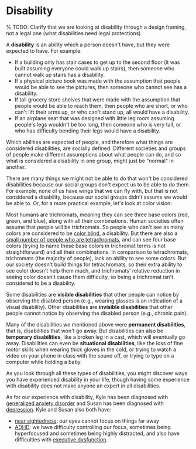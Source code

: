 # Disability

% TODO: Clarify that we are looking at disability through a design framing, not a legal one (what disabilities need legal protections)

A __disability__ is an ability which a person doesn't have, but they were expected to have. For example:
- If a building only has stair cases to get up to the second floor (it was built assuming everyone could walk up stairs), then someone who cannot walk up stairs has a disability.
- If a physical picture book was made with the assumption that people would be able to see the pictures, then someone who cannot see has a disability.
- If tall grocery store shelves that were made with the assumption that people would be able to reach them, then people who are short, or who can't lift their arms up, or who can't stand up, all would have a disability.
- If an airplane seat that was designed with little leg room assuming people's legs wouldn't be too long, then someone who is very tall, or who has difficulty bending their legs would have a disability.

Which abilities are expected of people, and therefore what things are considered disabilities, are socially defined. Different societies and groups of people make different assumptions about what people can do, and so what is considered a disability in one group, might just be "normal" in another.

There are many things we might not be able to do that won't be considered disabilities because our social groups don't expect us to be able to do them. For example, none of us have wings that we can fly with, but that is not considered a disability, because our social groups didn't assume we would be able to. Or, for a more practical example, let's look at color vision:

Most humans are trichromats, meaning they can see three base colors (red, green, and blue), along with all their combinations. Human societies often assume that people will be trichromats. So people who can't see as many colors are considered to be [color blind](https://en.wikipedia.org/wiki/Color_blindness), a disability. But there are also a [small number of people who are tetrachromats](https://www.bbc.com/future/article/20140905-the-women-with-super-human-vision), and can see four base colors (trying to name these base colors in trichromat terms is not straightforward) and all their combinations. In comparison to tetrachromats, trichromats (the majority of people), lack an ability to see some colors. But our society doesn't build things for tetrachromats, so their extra ability to see color doesn't help them much, and trichromats' relative reduction in seeing color doesn't cause them difficulty, so being a trichromat isn't considered to be a disability.

Some disabilities are __visible disabilities__ that other people can notice by observing the disabled person (e.g., wearing glasses is an indication of a visual disability). Other disabilities are __invisible disabilities__ that other people cannot notice by observing the disabled person (e.g., chronic pain).

Many of the disabilities we mentioned above were __permanent disabilities__, that is, disabilities that won't go away. But disabilities can also be __temporary disabilities__, like a broken leg in a cast, which will eventually go away. Disabilities can even be __situational disabilities__, like the loss of fine motor skills when wearing thick gloves in the cold, or trying to watch a video on your phone in class with the sound off, or trying to type on a computer while holding a baby.

As you look through all these types of disabilities, you might discover ways you have experienced disability in your life, though having some experience with disability does not make anyone an expert in all disabilities.

As for our experience with disability, Kyle has been diagnosed with [generalized anxiety disorder](https://www.mayoclinic.org/diseases-conditions/generalized-anxiety-disorder/symptoms-causes/syc-20360803) and Susan has been diagnosed with [depression](https://www.mayoclinic.org/diseases-conditions/depression/symptoms-causes/syc-20356007). Kyle and Susan also both have:
- [near sightedness](https://en.wikipedia.org/wiki/Myopia): our eyes cannot focus on things far away
- [ADHD](https://www.youtube.com/watch?v=xMWtGozn5jU): we have difficulty controlling our focus, sometimes being hyperfocused and sometimes being highly distracted, and also have difficulties with [executive dysfunction](https://youtu.be/H4YIHrEu-TU).
